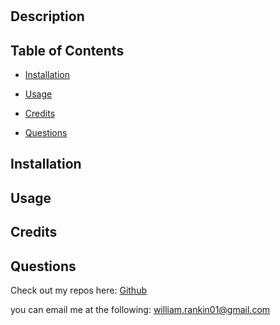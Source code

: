 #  

  ## Description

  
              
  ## Table of Contents
  - [Installation](#installation)
  - [Usage](#usage)
  - [Credits](#credits)
  
  - [Questions](#questions)
 
          
  ## Installation
  
          
  ## Usage
  
          
  ## Credits
  
  
  

  ## Questions
  Check out my repos here: [Github](https://github.com/wmr89)

  you can email me at the following: [william.rankin01@gmail.com](mailto:william.rankin01@gmail.com)
  
  
